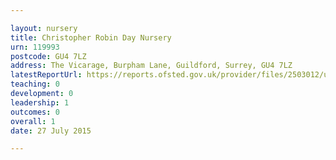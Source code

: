 ```yaml
---

layout: nursery
title: Christopher Robin Day Nursery
urn: 119993
postcode: GU4 7LZ
address: The Vicarage, Burpham Lane, Guildford, Surrey, GU4 7LZ
latestReportUrl: https://reports.ofsted.gov.uk/provider/files/2503012/urn/119993.pdf
teaching: 0
development: 0
leadership: 1
outcomes: 0
overall: 1
date: 27 July 2015

---
```

